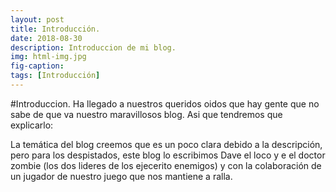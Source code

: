 ```yaml
---
layout: post
title: Introducción.
date: 2018-08-30
description: Introduccion de mi blog.
img: html-img.jpg 
fig-caption: 
tags: [Introducción]
---
```


#Introduccion.
Ha llegado a nuestros queridos oidos que hay gente que no sabe de que va nuestro maravillosos blog. Asi que tendremos que explicarlo:

La temática del blog creemos que es un poco clara debido a la descripción, pero para los despistados, este blog lo escribimos Dave el loco y e
el doctor zombie (los dos lideres de los ejecerito enemigos) y con la colaboración de un jugador de nuestro juego que nos mantiene a ralla.
